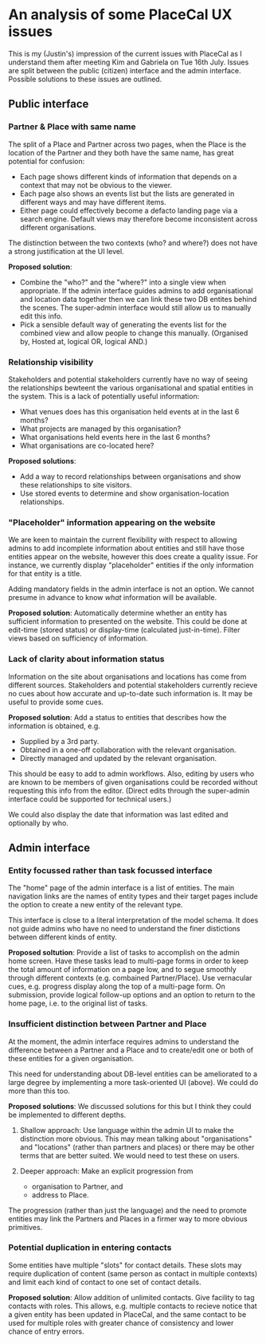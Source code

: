 # An analysis of some PlaceCal UX issues

This is my (Justin's) impression of the current issues with PlaceCal as I understand them after meeting Kim and Gabriela on Tue 16th July. Issues are split between the public (citizen) interface and the admin interface. Possible solutions to these issues are outlined.

## Public interface

### Partner & Place with same name

The split of a Place and Partner across two pages, when the Place is the location of the Partner and they both have the same name, has great potential for confusion:

- Each page shows different kinds of information that depends on a context that may not be obvious to the viewer.
- Each page also shows an events list but the lists are generated in different ways and may have different items.
- Either page could effectively become a defacto landing page via a search engine. Default views may therefore become inconsistent across different organisations.

The distinction between the two contexts (who? and where?) does not have a strong justification at the UI level.

**Proposed solution**:

- Combine the "who?" and the "where?" into a single view when appropriate. If the admin interface guides admins to add organisational and location data together then we can link these two DB entites behind the scenes. The super-admin interface would still allow us to manually edit this info.
- Pick a sensible default way of generating the events list for the combined view and allow people to change this manually. (Organised by, Hosted at, logical OR, logical AND.)

### Relationship visibility

Stakeholders and potential stakeholders currently have no way of seeing the relationships bewteent the various organisational and spatial entities in the system. This is a lack of potentially useful information:

- What venues does has this organisation held events at in the last 6 months?
- What projects are managed by this organisation?
- What organisations held events here in the last 6 months?
- What organisations are co-located here?

**Proposed solutions**:

- Add a way to record relationships between organisations and show these relationships to site visitors.
- Use stored events to determine and show organisation-location relationships.

### "Placeholder" information appearing on the website

We are keen to maintain the current flexibility with respect to allowing admins to add incomplete information about entities and still have those entities appear on the website, however this does create a quality issue. For instance, we currently display "placeholder" entities if the only information for that entity is a title.

Adding mandatory fields in the admin interface is not an option. We cannot presume in advance to know _what_ information will be available.

**Proposed solution**: Automatically determine whether an entity has sufficient information to presented on the website. This could be done at edit-time (stored status) or display-time (calculated just-in-time). Filter views based on sufficiency of information.

### Lack of clarity about information status

Information on the site about organisations and locations has come from different sources. Stakeholders and potential stakeholders currently recieve no cues about how accurate and up-to-date such information is. It may be useful to provide some cues.

**Proposed solution**: Add a status to entities that describes how the information is obtained, e.g.

- Supplied by a 3rd party.
- Obtained in a one-off collaboration with the relevant organisation.
- Directly managed and updated by the relevant organisation.

This should be easy to add to admin workflows. Also, editing by users who are known to be members of given organisations could be recorded without requesting this info from the editor. (Direct edits through the super-admin interface could be supported for technical users.)

We could also display the date that information was last edited and optionally by who.

## Admin interface

### Entity focussed rather than task focussed interface

The "home" page of the admin interface is a list of entities. The main navigation links are the names of entity types and their target pages include the option to create a new entity of the relevant type.

This interface is close to a literal interpretation of the model schema. It does not guide admins who have no need to understand the finer distictions between different kinds of entity.

**Proposed soltution**: Provide a list of tasks to accomplish on the admin home screen. Have these tasks lead to multi-page forms in order to keep the total amount of information on a page low, and to segue smoothly through different contexts (e.g. combained Partner/Place). Use vernacular cues, e.g. progress display along the top of a multi-page form. On submission, provide logical follow-up options and an option to return to the home page, i.e. to the original list of tasks.

### Insufficient distinction between Partner and Place

At the moment, the admin interface requires admins to understand the difference between a Partner and a Place and to create/edit one or both of these entities for a given organisation.

This need for understanding about DB-level entities can be ameliorated to a large degree by implementing a more task-oriented UI (above). We could do more than this too.

**Proposed solutions**: We discussed solutions for this but I think they could be implemented to different depths.

1.  Shallow approach: Use language within the admin UI to make the distinction more obvious. This may mean talking about "organisations" and "locations" (rather than partners and places) or there may be other terms that are better suited. We would need to test these on users.

2.  Deeper approach: Make an explicit progression from
    - organisation to Partner, and
    - address to Place.

The progression (rather than just the language) and the need to promote entities may link the Partners and Places in a firmer way to more obvious primitives.

### Potential duplication in entering contacts

Some entities have multiple "slots" for contact details. These slots may require duplication of content (same person as contact in multiple contexts) and limit each kind of contact to one set of contact details.

**Proposed solution**: Allow addition of unlimited contacts. Give facility to tag contacts with roles. This allows, e.g. multiple contacts to recieve notice that a given entity has been updated in PlaceCal, and the same contact to be used for multiple roles with greater chance of consistency and lower chance of entry errors.
